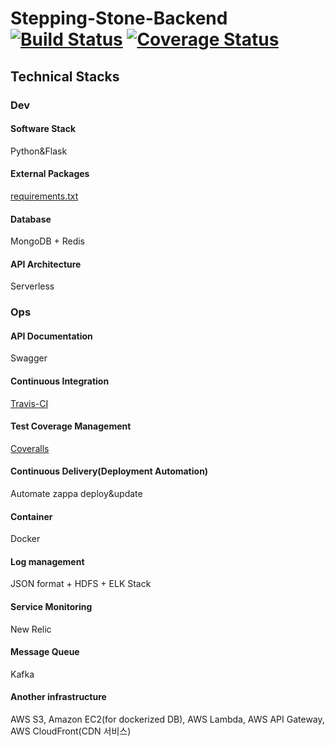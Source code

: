 # Stepping-Stone-Backend [![Build Status](https://travis-ci.org/Highthon-Stepping-Stone/Stepping-Stone-Backend.svg?branch=develop)](https://travis-ci.org/Highthon-Stepping-Stone/Stepping-Stone-Backend) [![Coverage Status](https://coveralls.io/repos/github/Highthon-Stepping-Stone/Stepping-Stone-Backend/badge.svg?branch=develop)](https://coveralls.io/github/Highthon-Stepping-Stone/Stepping-Stone-Backend?branch=develop)

## Technical Stacks
### Dev
#### Software Stack
Python&Flask

#### External Packages
[requirements.txt](./requirements.txt)

#### Database
MongoDB + Redis

#### API Architecture
Serverless

### Ops
#### API Documentation
Swagger

#### Continuous Integration
<a href="https://travis-ci.org/Highthon-Stepping-Stone/Stepping-Stone-Backend">Travis-CI</a>

#### Test Coverage Management
<a href="https://coveralls.io/github/Highthon-Stepping-Stone/Stepping-Stone-Backend?branch=develop">Coveralls</a>

#### Continuous Delivery(Deployment Automation)
Automate zappa deploy&update

#### Container
Docker

#### Log management
JSON format + HDFS + ELK Stack

#### Service Monitoring
New Relic

#### Message Queue
Kafka

#### Another infrastructure
AWS S3, Amazon EC2(for dockerized DB), AWS Lambda, AWS API Gateway, AWS CloudFront(CDN 서비스)
